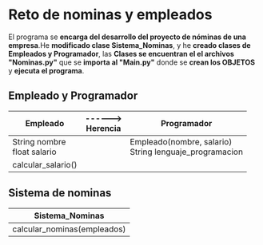 # Reto de nominas y empleados
El programa se **encarga del desarrollo del proyecto de nóminas de una empresa**.He **modificado clase Sistema_Nominas**, y  he **creado clases de Empleados y Programador**, las **Clases se encuentran el el archivos "Nominas.py"** que se **importa al "Main.py"** donde se **crean los OBJETOS** y **ejecuta el programa**.

## Empleado y Programador
| Empleado                        | ------><br/>Herencia | Programador                                       |
|---------------------------------|----------------------|---------------------------------------------------|
| String nombre<br/>float salario |                      | Empleado(nombre, salario)<br/>String lenguaje_programacion |
| calcular_salario()              |                      |                                                   |


## Sistema de nominas
| Sistema_Nominas             |
|-----------------------------|
| calcular_nominas(empleados) | 



